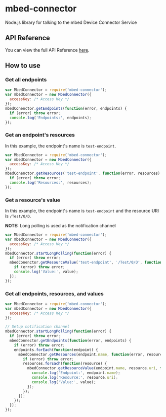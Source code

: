 # mbed-connector

Node.js library for talking to the mbed Device Connector Service

## API Reference

You can view the full API Reference [here](docs/API.md).

## How to use

### Get all endpoints

```javascript
var MbedConnector = require('mbed-connector');
var mbedConnector = new MbedConnector({
  accessKey: /* Access Key */
});
mbedConenctor.getEndpoints(function(error, endpoints) {
  if (error) throw error;
  console.log('Endpoints:', endpoints);
});
```

### Get an endpoint's resources
In this example, the endpoint's name is `test-endpoint`.

```javascript
var MbedConnector = require('mbed-connector');
var mbedConnector = new MbedConnector({
  accessKey: /* Access Key */
});
mbedConenctor.getResources('test-endpoint', function(error, resources) {
  if (error) throw error;
  console.log('Resources:', resources);
});
```

### Get a resource's value
In this example, the endpoint's name is `test-endpoint` and the resource URI is `/Test/0/D`.

**NOTE:** Long polling is used as the notification channel

```javascript
var MbedConnector = require('mbed-connector');
var mbedConnector = new MbedConnector({
  accessKey: /* Access Key */
});
mbedConnector.startLongPolling(function(error) {
  if (error) throw error;
  mbedConenctor.getResourceValue('test-endpoint', '/Test/0/D', function(error, value) {
    if (error) throw error;
    console.log('Value:', value);
  });
});
```

### Get all endpoints, resources, and values
```javascript
var MbedConnector = require('mbed-connector');
var mbedConnector = new MbedConnector({
  accessKey: /* Access Key */
});

// Setup notification channel
mbedConnector.startLongPolling(function(error) {
  if (error) throw error;
  mbedConnector.getEndpoints(function(error, endpoints) {
    if (error) throw error;
    endpoints.forEach(function(endpoint) {
      mbedConnector.getResources(endpoint.name, function(error, resources) {
        if (error) throw error;
        resources.forEach(function(resource) {
          mbedConnector.getResourceValue(endpoint.name, resource.uri, function(error, value) {
            console.log('Endpoint:', endpoint.name);
            console.log('Resource:', resource.uri);
            console.log('Value:', value);
          });
        });
      });
    });
  });
});
```



